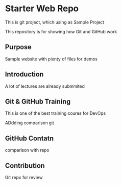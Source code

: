 # Starter Web Repo

This is git project, which using as Sample Project

This repository is for showing how Git and GitHub work

## Purpose

Sample website with plenty of files for demos

## Introduction 

A lot of lectures are already submmited 

## Git & GitHub Training

This is one of the best training coures for DevOps

ADdding comparison git 

## GitHub Contatn
comparison with repo

## Contribution 
Git repo for review